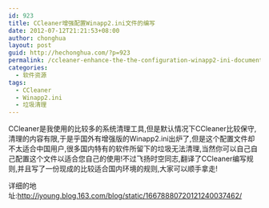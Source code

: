 ```yaml
---
id: 923
title: CCleaner增强配置Winapp2.ini文件的编写
date: 2012-07-12T21:21:53+08:00
author: chonghua
layout: post
guid: http://hechonghua.com/?p=923
permalink: /ccleaner-enhance-the-the-configuration-winapp2-ini-document-preparation/
categories:
  - 软件资源
tags:
  - CCleaner
  - Winapp2.ini
  - 垃圾清理
---
```

CCleaner是我使用的比较多的系统清理工具,但是默认情况下CCleaner比较保守,清理的内容有限,于是乎国外有增强版的Winapp2.ini出炉了,但是这个配置文件却不太适合中国用户,很多国内特有的软件所留下的垃圾无法清理,当然你可以自己自己配置这个文件以适合您自己的使用!不过飞扬时空同志,翻译了CCleaner编写规则,并且写了一份现成的比较适合国内环境的规则,大家可以顺手拿走!

详细的地址:<a title="http://iyoung.blog.163.com/blog/static/16678880720121240037462/" href="http://iyoung.blog.163.com/blog/static/16678880720121240037462/" target="_blank">http://iyoung.blog.163.com/blog/static/16678880720121240037462/</a>